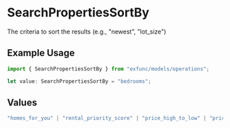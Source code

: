 # SearchPropertiesSortBy

The criteria to sort the results (e.g., "newest", "lot_size")

## Example Usage

```typescript
import { SearchPropertiesSortBy } from "exfunc/models/operations";

let value: SearchPropertiesSortBy = "bedrooms";
```

## Values

```typescript
"homes_for_you" | "rental_priority_score" | "price_high_to_low" | "price_low_to_high" | "newest" | "bedrooms" | "bathrooms" | "square_feet" | "lot_size" | "year_built"
```